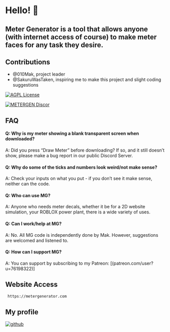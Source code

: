 # Hello! 👋




## Meter Generator is a tool that allows anyone (with internet access of course) to make meter faces for any task they desire. 


## Contributions

- @010Mak, project leader
- @SakuruWasTaken, inspiring me to make this project and slight coding suggestions




[![AGPL License](https://img.shields.io/badge/license-AGPL-blue.svg)](http://www.gnu.org/licenses/agpl-3.0)

[![METERGEN Discor](https://img.shields.io/badge/MeterGen-Discord-brown.svg)](https://discord.gg/ggwzTFXkUT)



## FAQ

#### Q: Why is my meter showing a blank transparent screen when downloaded?
A: Did you press “Draw Meter” before downloading? If so,
and it still doesn’t show, please make a bug report in our
public Discord Server.
#### Q: Why do some of the ticks and numbers look weird/not make sense?
A: Check your inputs on what you put - if you don’t see it
make sense, neither can the code.
#### Q: Who can use MG?
A: Anyone who needs meter decals, whether it be for a 2D
website simulation, your ROBLOX power plant, there is a
wide variety of uses.
#### Q: Can I work/help at MG?
A: No. All MG code is independently done by Mak. However,
suggestions are welcomed and listened to.
#### Q: How can I support MG?
A: You can support by subscribing to my Patreon:
[(patreon.com/user?u=76198322)]
## Website Access



```bash
 https://metergenerator.com
```
    
## My profile

[![github](https://img.shields.io/badge/Github_Profile-111?style=for-the-badge&logo=github&logoColor=white)](https://github.com/010Mak)



